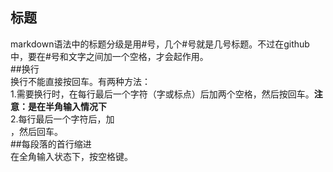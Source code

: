 ## 标题  
markdown语法中的标题分级是用#号，几个#号就是几号标题。不过在github中，要在#号和文字之间加一个空格，才会起作用。  
##换行  
换行不能直接按回车。有两种方法：  
1.需要换行时，在每行最后一个字符（字或标点）后加两个空格，然后按回车。**注意：是在半角输入情况下**  
2.每行最后一个字符后，加<br>，然后回车。  
##每段落的首行缩进  
在全角输入状态下，按空格键。
